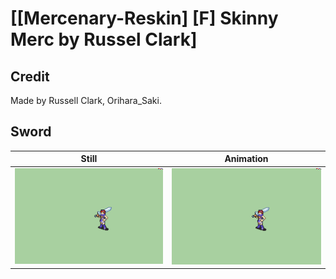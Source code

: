 # [\[Mercenary-Reskin\] \[F\] Skinny Merc by Russel Clark]

## Credit

Made by Russell Clark, Orihara_Saki.
	
## Sword

| Still | Animation |
| :---: | :-------: |
| ![Sword still](./Sword_000.png) | ![Sword animation](./Sword.gif) |
